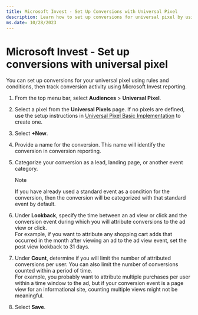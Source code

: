 ```yaml
---
title: Microsoft Invest - Set Up Conversions with Universal Pixel
description: Learn how to set up conversions for universal pixel by using rules and conditions. You can then track conversion activity by using Microsoft Invest reporting.
ms.date: 10/28/2023
---
```


# Microsoft Invest - Set up conversions with universal pixel

You can set up conversions for your universal pixel using rules and conditions, then track conversion activity using Microsoft Invest reporting.

1. From the top menu bar, select **Audiences** > **Universal Pixel**.
1. Select a pixel from the **Universal Pixels** page. If no pixels are defined, use the setup instructions in [Universal Pixel Basic Implementation](./universal-pixel-basic-implementation.md) to create one.
1. Select **+New**.
1. Provide a name for the conversion. This name will identify the conversion in conversion reporting.
1. Categorize your conversion as a lead, landing page, or another event category.
   > [!NOTE]
   > If you have already used a standard event as a condition for the conversion, then the conversion will be categorized with that standard event by default.

1. Under **Lookback**, specify the time between an ad view or click and the conversion event during which you will attribute conversions to the ad view or click. <br> For example, if you want to attribute any shopping cart adds that occurred in the month after viewing an ad to the ad view event, set the post view lookback to 31 days.
1. Under **Count**, determine if you will limit the number of attributed conversions per user. You can also limit the number of conversions counted within a period of time. <br>For example, you probably want to attribute multiple purchases per user within a time window to the ad, but if your conversion event is a page view for an informational site, counting multiple views might not be meaningful.
1. Select **Save**.
